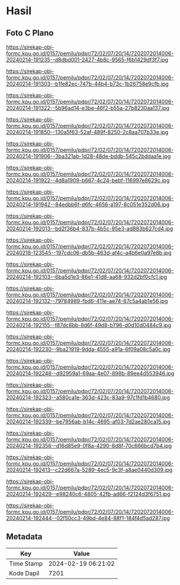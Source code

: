 # Hasil

## Foto C Plano

https://sirekap-obj-formc.kpu.go.id/0157/pemilu/pdpr/72/02/07/20/14/7202072014006-20240214-191235--d8dbd001-2427-4b8c-9565-f6b1429df3f7.jpg

https://sirekap-obj-formc.kpu.go.id/0157/pemilu/pdpr/72/02/07/20/14/7202072014006-20240214-191303--b1fe82ec-747b-44b4-b73c-1b26758e9cfb.jpg

https://sirekap-obj-formc.kpu.go.id/0157/pemilu/pdpr/72/02/07/20/14/7202072014006-20240214-191322--5b96ad14-e3be-46f2-b55a-27b8230aa137.jpg

https://sirekap-obj-formc.kpu.go.id/0157/pemilu/pdpr/72/02/07/20/14/7202072014006-20240214-191850--130a5f63-52af-489f-8250-2c8aa707b33e.jpg

https://sirekap-obj-formc.kpu.go.id/0157/pemilu/pdpr/72/02/07/20/14/7202072014006-20240214-191906--3ba321ab-1d28-48de-bddb-545c2bddaa1e.jpg

https://sirekap-obj-formc.kpu.go.id/0157/pemilu/pdpr/72/02/07/20/14/7202072014006-20240214-191922--4d8a1909-b667-4c24-bebf-116997e8629c.jpg

https://sirekap-obj-formc.kpu.go.id/0157/pemilu/pdpr/72/02/07/20/14/7202072014006-20240214-191942--84edbb6f-d6fc-4656-a197-8c051e352d06.jpg

https://sirekap-obj-formc.kpu.go.id/0157/pemilu/pdpr/72/02/07/20/14/7202072014006-20240214-192013--bd2f36b4-837b-4b5c-95e3-ad883b627cd4.jpg

https://sirekap-obj-formc.kpu.go.id/0157/pemilu/pdpr/72/02/07/20/14/7202072014006-20240218-123545--197cdc06-db5b-463d-af4c-a4b6e0a97e8b.jpg

https://sirekap-obj-formc.kpu.go.id/0157/pemilu/pdpr/72/02/07/20/14/7202072014006-20240214-192103--6ba5d1e3-86e1-41d8-aa68-932d2bf0cfc1.jpg

https://sirekap-obj-formc.kpu.go.id/0157/pemilu/pdpr/72/02/07/20/14/7202072014006-20240214-192132--79784989-fbd6-411e-ae74-67c5a4ab1e56.jpg

https://sirekap-obj-formc.kpu.go.id/0157/pemilu/pdpr/72/02/07/20/14/7202072014006-20240214-192155--f87dc8bb-8d6f-49d8-b796-d0d10d0484c9.jpg

https://sirekap-obj-formc.kpu.go.id/0157/pemilu/pdpr/72/02/07/20/14/7202072014006-20240214-192230--9ba21919-9dda-4555-a91a-6f09a08c5a0c.jpg

https://sirekap-obj-formc.kpu.go.id/0157/pemilu/pdpr/72/02/07/20/14/7202072014006-20240214-192248--d92959a1-69aa-4e07-898b-89ee4d553946.jpg

https://sirekap-obj-formc.kpu.go.id/0157/pemilu/pdpr/72/02/07/20/14/7202072014006-20240214-192323--a580ca1e-363d-423c-83a9-97c1fd1b4680.jpg

https://sirekap-obj-formc.kpu.go.id/0157/pemilu/pdpr/72/02/07/20/14/7202072014006-20240214-192339--be7956ab-b14c-4695-af03-7d2ae280ca15.jpg

https://sirekap-obj-formc.kpu.go.id/0157/pemilu/pdpr/72/02/07/20/14/7202072014006-20240214-192356--d16d85e9-0f8a-4290-8d8f-70c666bcd7b4.jpg

https://sirekap-obj-formc.kpu.go.id/0157/pemilu/pdpr/72/02/07/20/14/7202072014006-20240214-192413--c22d667a-5289-4ec5-9c3f-a8ae0440d309.jpg

https://sirekap-obj-formc.kpu.go.id/0157/pemilu/pdpr/72/02/07/20/14/7202072014006-20240214-192429--e98240c6-4805-42fb-ad66-f2124d3f6751.jpg

https://sirekap-obj-formc.kpu.go.id/0157/pemilu/pdpr/72/02/07/20/14/7202072014006-20240214-192444--02f50cc3-49bd-4e84-88f1-184f4d5ad287.jpg


## Metadata

| Key        | Value               |
| ---------- | ------------------- |
| Time Stamp | 2024-02-19 06:21:02 |
| Kode Dapil | 7201                |



